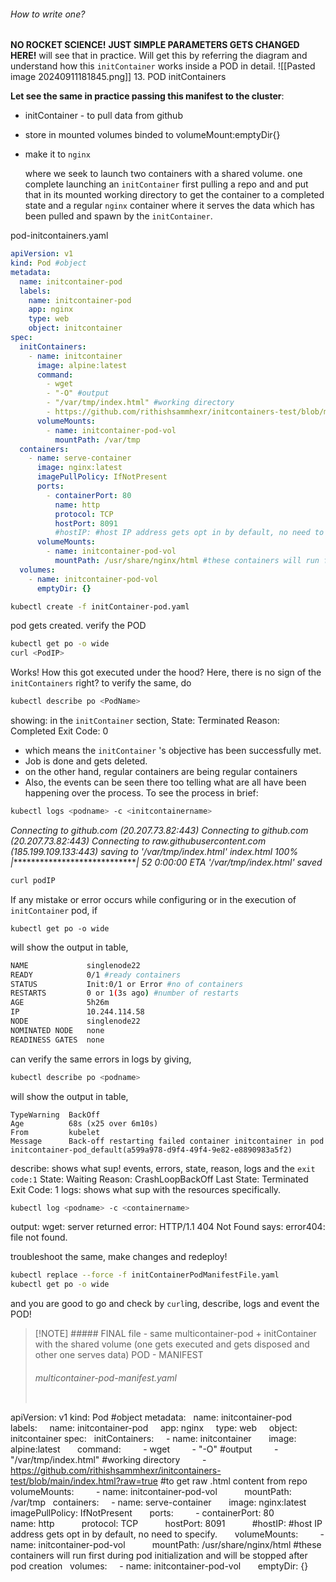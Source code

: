 ###### How to write one? 
**NO ROCKET SCIENCE!** 
**JUST SIMPLE PARAMETERS GETS CHANGED HERE!** will see that in practice. 
Will get this by referring the diagram and understand how this `initContainer` works inside a POD in detail.
![[Pasted image 20240911181845.png]]
13. POD initContainers

**Let see the same in practice passing this manifest to the cluster**: 
- initContainer - to pull data from github
- store in mounted volumes binded to volumeMount:emptyDir{}
- make it to `nginx`

	where we seek to launch two containers with a shared volume. one complete launching an `initContainer` first pulling a repo and and put that in its mounted working directory to get the container to a completed state and a regular `nginx` container where it serves the data which has been pulled and spawn by the `initContainer`.

pod-initcontainers.yaml
```yaml
apiVersion: v1
kind: Pod #object
metadata:
  name: initcontainer-pod
  labels:
    name: initcontainer-pod
    app: nginx
    type: web
    object: initcontainer
spec:
  initContainers:
    - name: initcontainer
      image: alpine:latest
      command:
        - wget
        - "-O" #output
        - "/var/tmp/index.html" #working directory
        - https://github.com/rithishsammhexr/initcontainers-test/blob/main/index.html?raw=true #to get raw .html content from repo
      volumeMounts:
        - name: initcontainer-pod-vol
          mountPath: /var/tmp
  containers:
    - name: serve-container
      image: nginx:latest
      imagePullPolicy: IfNotPresent
      ports:
        - containerPort: 80
          name: http
          protocol: TCP
          hostPort: 8091
          #hostIP: #host IP address gets opt in by default, no need to specify.
      volumeMounts:
        - name: initcontainer-pod-vol
          mountPath: /usr/share/nginx/html #these containers will run first during pod initialization and will be stopped after pod creation
  volumes:
    - name: initcontainer-pod-vol
      emptyDir: {}
```

```sh
kubectl create -f initContainer-pod.yaml
```
pod gets created. verify the POD
```sh
kubectl get po -o wide
curl <PodIP>
```
Works! How this got executed under the hood? 
Here, there is no sign of the `initContainers` right? to verify the same, do
```sh
kubectl describe po <PodName>
```
 showing: in the `initContainer` section,
     State:          Terminated 
      Reason:       Completed
      Exit Code:    0
- which means the `initContainer` 's objective has been successfully met.
- Job is done and gets deleted. 
- on the other hand, regular containers  are being regular containers
- Also, the events can be seen there too telling what are all have been happening over the process. To see the process in brief:
```sh
kubectl logs <podname> -c <initcontainername>
```
*Connecting to github.com (20.207.73.82:443)*
	*Connecting to github.com (20.207.73.82:443)*
	*Connecting to raw.githubusercontent.com (185.199.109.133:443)*
	*saving to '/var/tmp/index.html'*
	*index.html           100% |******************************| 52  0:00:00 ETA*
	*'/var/tmp/index.html' saved*
```sh
curl podIP
```

If any mistake or error occurs while configuring or in the execution of `initContainer` pod, if
```
kubectl get po -o wide
```
will show the output in table,
```sh
NAME             singlenode22                               
READY            0/1 #ready containers
STATUS           Init:0/1 or Error #no of containers 
RESTARTS         0 or 1(3s ago) #number of restarts
AGE              5h26m
IP               10.244.114.58
NODE             singlenode22 
NOMINATED NODE   none
READINESS GATES  none
```

can verify the same errors in logs by giving,
```sh
kubectl describe po <podname> 
```
will show the output in table,
```
TypeWarning  BackOff    
Age          68s (x25 over 6m10s)   
From         kubelet
Message      Back-off restarting failed container initcontainer in pod initcontainer-pod_default(a599a978-d9f4-49f4-9e82-e8890983a5f2)
```
describe: shows what sup! events, errors, state, reason, logs and the `exit code:1` 
	  State:               Waiting
      Reason:           CrashLoopBackOff
      Last State:       Terminated
      Exit Code:       1
logs: shows what sup with the resources specifically.
```sh
kubectl log <podname> -c <containername>
```
output:
	wget: server returned error: HTTP/1.1 404 Not Found
says: error404: file not found.

troubleshoot the same, make changes and redeploy!
```sh
kubectl replace --force -f initContainerPodManifestFile.yaml
kubectl get po -o wide
```
and you are good to go and check by `curl`ing, describe, logs and event the POD!

> [!NOTE]  ##### FINAL file - same multicontainer-pod + initContainer with the shared volume (one gets executed and gets disposed and other one serves data) POD - MANIFEST
> ###### multicontainer-pod-manifest.yaml
> ```yaml
apiVersion: v1
kind: Pod #object
metadata:
  name: initcontainer-pod
  labels:
    name: initcontainer-pod
    app: nginx
    type: web
    object: initcontainer
spec:
  initContainers:
    - name: initcontainer
      image: alpine:latest
      command:
        - wget
        - "-O" #output
        - "/var/tmp/index.html" #working directory
        - https://github.com/rithishsammhexr/initcontainers-test/blob/main/index.html?raw=true #to get raw .html content from repo
      volumeMounts:
        - name: initcontainer-pod-vol
          mountPath: /var/tmp
  containers:
    - name: serve-container
      image: nginx:latest
      imagePullPolicy: IfNotPresent
      ports:
        - containerPort: 80
          name: http
          protocol: TCP
          hostPort: 8091
          #hostIP: #host IP address gets opt in by default, no need to specify.
      volumeMounts:
        - name: initcontainer-pod-vol
          mountPath: /usr/share/nginx/html #these containers will run first during pod initialization and will be stopped after pod creation
  volumes:
    - name: initcontainer-pod-vol
      emptyDir: {}
